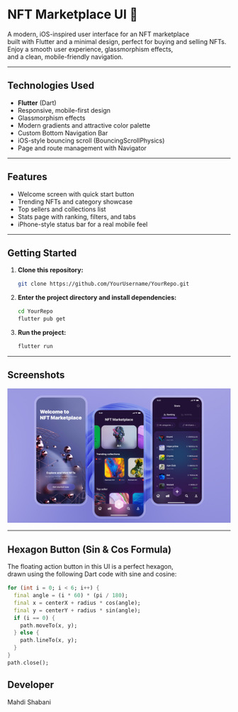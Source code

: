 # NFT Marketplace UI 🚀

A modern, iOS-inspired user interface for an NFT marketplace  
built with Flutter and a minimal design, perfect for buying and selling NFTs.  
Enjoy a smooth user experience, glassmorphism effects,  
and a clean, mobile-friendly navigation.

---

## Technologies Used

- **Flutter** (Dart)
- Responsive, mobile-first design
- Glassmorphism effects
- Modern gradients and attractive color palette
- Custom Bottom Navigation Bar
- iOS-style bouncing scroll (BouncingScrollPhysics)
- Page and route management with Navigator

---

## Features

- Welcome screen with quick start button
- Trending NFTs and category showcase
- Top sellers and collections list
- Stats page with ranking, filters, and tabs
- iPhone-style status bar for a real mobile feel

---

## Getting Started

1. **Clone this repository:**
    ```bash
    git clone https://github.com/YourUsername/YourRepo.git
    ```

2. **Enter the project directory and install dependencies:**
    ```bash
    cd YourRepo
    flutter pub get
    ```

3. **Run the project:**
    ```bash
    flutter run
    ```

---

## Screenshots

<img src="screenshots/cover_test.png" width="700"/>

---

## Hexagon Button (Sin & Cos Formula)

The floating action button in this UI is a perfect hexagon,  
drawn using the following Dart code with sine and cosine:

```dart
for (int i = 0; i < 6; i++) {
  final angle = (i * 60) * (pi / 180);
  final x = centerX + radius * cos(angle);
  final y = centerY + radius * sin(angle);
  if (i == 0) {
    path.moveTo(x, y);
  } else {
    path.lineTo(x, y);
  }
}
path.close();
```
## Developer
Mahdi Shabani

